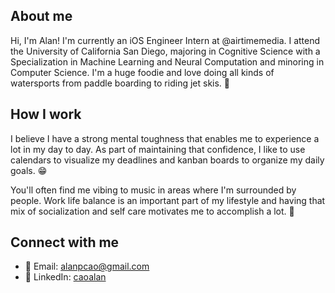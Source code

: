 ## About me
Hi, I'm Alan! I'm currently an iOS Engineer Intern at @airtimemedia. I attend the University of California San Diego, majoring in Cognitive Science with a Specialization in Machine Learning and Neural Computation and minoring in Computer Science. I'm a huge foodie and love doing all kinds of watersports from paddle boarding to riding jet skis. 🌊

## How I work
I believe I have a strong mental toughness that enables me to experience a lot in my day to day. As part of maintaining that confidence, I like to use calendars to visualize my deadlines and kanban boards to organize my daily goals. 😁

You'll often find me vibing to music in areas where I'm surrounded by people. Work life balance is an important part of my lifestyle and having that mix of socialization and self care motivates me to accomplish a lot. 🤩

## Connect with me
- 📧 Email: alanpcao@gmail.com
- 💼 LinkedIn: [caoalan](https://linkedin.com/in/caoalan)

<!--
**alacau/alacau** is a ✨ _special_ ✨ repository because its `README.md` (this file) appears on your GitHub profile.

Here are some ideas to get you started:

- 🔭 I’m currently working on ...
- 🌱 I’m currently learning ...
- 👯 I’m looking to collaborate on ...
- 🤔 I’m looking for help with ...
- 💬 Ask me about ...
- 📫 How to reach me: ...
- 😄 Pronouns: ...
- ⚡ Fun fact: ...
-->
